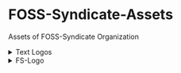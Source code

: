 # FOSS-Syndicate-Assets
Assets of FOSS-Syndicate Organization

<details>
<summary>Text Logos</summary>
<br>

### Colored Logo
![](./Banner/logo.png)

### Black Text Transparent BG
![](./Banner/black-text-transparent-bg.png)

### Black Text White BG
![](./Banner/black-text-white-bg.png)

### White Text Transparent BG
![](./Banner/white-text-transparent-bg.png)

### White Text Black BG
![](./Banner/white-text-black-bg.png)

</details>

<details>
<summary>FS-Logo</summary>
<br>

### Black
<img src="./FS-Logo/black.png" alt="Black" height="150px">

### White
<img src="./FS-Logo/white.png" alt="White" height="150px">

</details>
